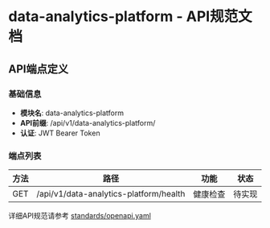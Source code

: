 # data-analytics-platform - API规范文档

## API端点定义

### 基础信息
- **模块名**: data-analytics-platform
- **API前缀**: /api/v1/data-analytics-platform/
- **认证**: JWT Bearer Token

### 端点列表

| 方法 | 路径 | 功能 | 状态 |
|------|------|------|------|
| GET | /api/v1/data-analytics-platform/health | 健康检查 | 待实现 |

详细API规范请参考 [standards/openapi.yaml](../../standards/openapi.yaml)
